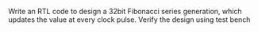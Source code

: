 Write an RTL code to design a 32bit Fibonacci series generation, which updates the value at every clock pulse. Verify the design using test bench
